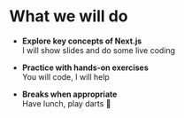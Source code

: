 # What we will do

- **Explore key concepts of Next.js**
  <br/>I will show slides and do some live coding

- **Practice with hands-on exercises**
  <br/>You will code, I will help<br/>

- **Breaks when appropriate**
  <br/>Have lunch, play darts 🎯
